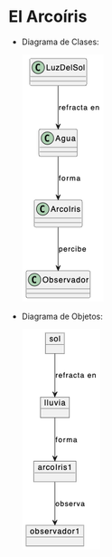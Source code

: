 # El Arcoíris

- Diagrama de Clases:

    ![alt text](image.png)

- Diagrama de Objetos:

    ![alt text](image-1.png)
